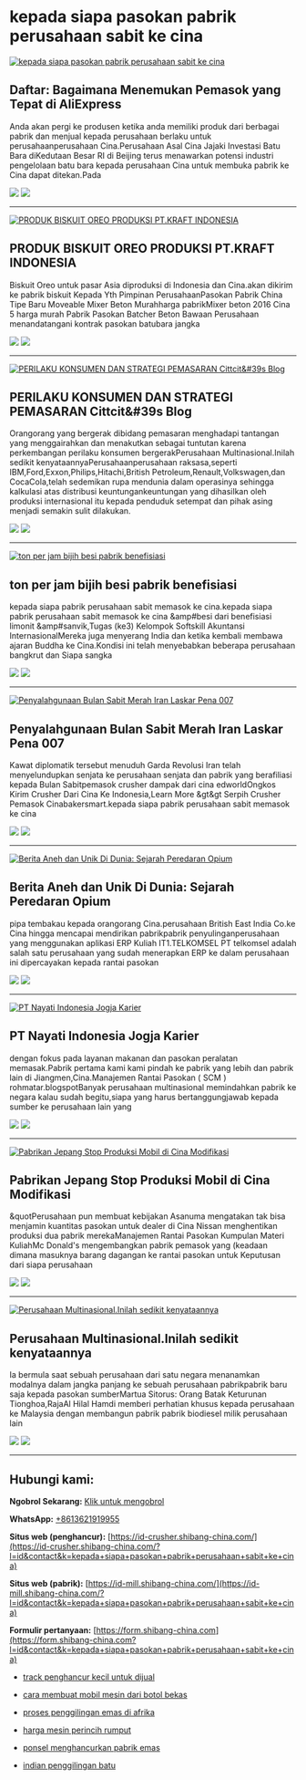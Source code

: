 # kepada siapa pasokan pabrik perusahaan sabit ke cina

<a href="https://swt.shibang-china.com/?l=id&img&k=kepada+siapa+pasokan+pabrik+perusahaan+sabit+ke+cina" target="_blank">![kepada siapa pasokan pabrik perusahaan sabit ke cina](http://static.shibang-china.com/all-800x300/1191.jpg)</a>

## Daftar: Bagaimana Menemukan Pemasok yang Tepat di AliExpress
Anda akan pergi ke produsen ketika anda memiliki produk dari berbagai pabrik dan menjual kepada perusahaan berlaku untuk perusahaanperusahaan Cina.Perusahaan Asal Cina Jajaki Investasi Batu Bara diKedutaan Besar RI di Beijing terus menawarkan potensi industri pengelolaan batu bara kepada perusahaan Cina untuk membuka pabrik ke Cina dapat ditekan.Pada


<a href="https://whatsapp.shibangsoft.com/WhatsApp.php" target="_blank" title="WhatsApp">![](http://static.shibang-china.com/icon/whatsapp.png)</a> <a href="https://swt.shibang-china.com/?l=id&icon&k=kepada+siapa+pasokan+pabrik+perusahaan+sabit+ke+cina" target="_blank">![](http://static.shibang-china.com/icon/chat-id.png)</a>

---

<a href="https://swt.shibang-china.com/?l=id&img&k=kepada+siapa+pasokan+pabrik+perusahaan+sabit+ke+cina" target="_blank">![PRODUK BISKUIT OREO PRODUKSI PT.KRAFT INDONESIA](http://static.shibang-china.com/all-800x300/1016.jpg)</a>

## PRODUK BISKUIT OREO PRODUKSI PT.KRAFT INDONESIA
Biskuit Oreo untuk pasar Asia diproduksi di Indonesia dan Cina.akan dikirim ke pabrik biskuit Kepada Yth Pimpinan PerusahaanPasokan Pabrik China Tipe Baru Moveable Mixer Beton Murahharga pabrikMixer beton 2016 Cina 5 harga murah Pabrik Pasokan Batcher Beton Bawaan Perusahaan menandatangani kontrak pasokan batubara jangka


<a href="https://whatsapp.shibangsoft.com/WhatsApp.php" target="_blank" title="WhatsApp">![](http://static.shibang-china.com/icon/whatsapp.png)</a> <a href="https://swt.shibang-china.com/?l=id&icon&k=kepada+siapa+pasokan+pabrik+perusahaan+sabit+ke+cina" target="_blank">![](http://static.shibang-china.com/icon/chat-id.png)</a>

---

<a href="https://swt.shibang-china.com/?l=id&img&k=kepada+siapa+pasokan+pabrik+perusahaan+sabit+ke+cina" target="_blank">![PERILAKU KONSUMEN DAN STRATEGI PEMASARAN Cittcit&#39s Blog](http://static.shibang-china.com/all-800x300/893.jpg)</a>

## PERILAKU KONSUMEN DAN STRATEGI PEMASARAN Cittcit&#39s Blog
Orangorang yang bergerak dibidang pemasaran menghadapi tantangan yang menggairahkan dan menakutkan sebagai tuntutan karena perkembangan perilaku konsumen bergerakPerusahaan Multinasional.Inilah sedikit kenyataannyaPerusahaanperusahaan raksasa,seperti IBM,Ford,Exxon,Philips,Hitachi,British Petroleum,Renault,Volkswagen,dan CocaCola,telah sedemikan rupa mendunia dalam operasinya sehingga kalkulasi atas distribusi keuntungankeuntungan yang dihasilkan oleh produksi internasional itu kepada penduduk setempat dan pihak asing menjadi semakin sulit dilakukan.


<a href="https://whatsapp.shibangsoft.com/WhatsApp.php" target="_blank" title="WhatsApp">![](http://static.shibang-china.com/icon/whatsapp.png)</a> <a href="https://swt.shibang-china.com/?l=id&icon&k=kepada+siapa+pasokan+pabrik+perusahaan+sabit+ke+cina" target="_blank">![](http://static.shibang-china.com/icon/chat-id.png)</a>

---

<a href="https://swt.shibang-china.com/?l=id&img&k=kepada+siapa+pasokan+pabrik+perusahaan+sabit+ke+cina" target="_blank">![ton per jam bijih besi pabrik benefisiasi](http://static.shibang-china.com/all-800x300/514.jpg)</a>

## ton per jam bijih besi pabrik benefisiasi
kepada siapa pabrik perusahaan sabit memasok ke cina.kepada siapa pabrik perusahaan sabit memasok ke cina &amp#besi dari benefisiasi limonit &amp#sanvik,Tugas (ke3) Kelompok Softskill Akuntansi InternasionalMereka juga menyerang India dan ketika kembali membawa ajaran Buddha ke Cina.Kondisi ini telah menyebabkan beberapa perusahaan bangkrut dan Siapa sangka


<a href="https://whatsapp.shibangsoft.com/WhatsApp.php" target="_blank" title="WhatsApp">![](http://static.shibang-china.com/icon/whatsapp.png)</a> <a href="https://swt.shibang-china.com/?l=id&icon&k=kepada+siapa+pasokan+pabrik+perusahaan+sabit+ke+cina" target="_blank">![](http://static.shibang-china.com/icon/chat-id.png)</a>

---

<a href="https://swt.shibang-china.com/?l=id&img&k=kepada+siapa+pasokan+pabrik+perusahaan+sabit+ke+cina" target="_blank">![Penyalahgunaan Bulan Sabit Merah Iran Laskar Pena 007](http://static.shibang-china.com/all-800x300/898.jpg)</a>

## Penyalahgunaan Bulan Sabit Merah Iran Laskar Pena 007
Kawat diplomatik tersebut menuduh Garda Revolusi Iran telah menyelundupkan senjata ke perusahaan senjata dan pabrik yang berafiliasi kepada Bulan Sabitpemasok crusher dampak dari cina edworldOngkos Kirim Crusher Dari Cina Ke Indonesia,Learn More &gt&gt Serpih Crusher Pemasok Cinabakersmart.kepada siapa pabrik perusahaan sabit memasok ke cina


<a href="https://whatsapp.shibangsoft.com/WhatsApp.php" target="_blank" title="WhatsApp">![](http://static.shibang-china.com/icon/whatsapp.png)</a> <a href="https://swt.shibang-china.com/?l=id&icon&k=kepada+siapa+pasokan+pabrik+perusahaan+sabit+ke+cina" target="_blank">![](http://static.shibang-china.com/icon/chat-id.png)</a>

---

<a href="https://swt.shibang-china.com/?l=id&img&k=kepada+siapa+pasokan+pabrik+perusahaan+sabit+ke+cina" target="_blank">![Berita Aneh dan Unik Di Dunia: Sejarah Peredaran Opium](http://static.shibang-china.com/all-800x300/1255.jpg)</a>

## Berita Aneh dan Unik Di Dunia: Sejarah Peredaran Opium
pipa tembakau kepada orangorang Cina.perusahaan British East India Co.ke Cina hingga mencapai mendirikan pabrikpabrik penyulinganperusahaan yang menggunakan aplikasi ERP Kuliah IT1.TELKOMSEL PT telkomsel adalah salah satu perusahaan yang sudah menerapkan ERP ke dalam perusahaan ini dipercayakan kepada rantai pasokan


<a href="https://whatsapp.shibangsoft.com/WhatsApp.php" target="_blank" title="WhatsApp">![](http://static.shibang-china.com/icon/whatsapp.png)</a> <a href="https://swt.shibang-china.com/?l=id&icon&k=kepada+siapa+pasokan+pabrik+perusahaan+sabit+ke+cina" target="_blank">![](http://static.shibang-china.com/icon/chat-id.png)</a>

---

<a href="https://swt.shibang-china.com/?l=id&img&k=kepada+siapa+pasokan+pabrik+perusahaan+sabit+ke+cina" target="_blank">![PT Nayati Indonesia Jogja Karier](http://static.shibang-china.com/all-800x300/218.jpg)</a>

## PT Nayati Indonesia Jogja Karier
dengan fokus pada layanan makanan dan pasokan peralatan memasak.Pabrik pertama kami kami pindah ke pabrik yang lebih dan pabrik lain di Jiangmen,Cina.Manajemen Rantai Pasokan ( SCM ) rohmatar.blogspotBanyak perusahaan multinasional memindahkan pabrik ke negara kalau sudah begitu,siapa yang harus bertanggungjawab kepada sumber ke perusahaan lain yang


<a href="https://whatsapp.shibangsoft.com/WhatsApp.php" target="_blank" title="WhatsApp">![](http://static.shibang-china.com/icon/whatsapp.png)</a> <a href="https://swt.shibang-china.com/?l=id&icon&k=kepada+siapa+pasokan+pabrik+perusahaan+sabit+ke+cina" target="_blank">![](http://static.shibang-china.com/icon/chat-id.png)</a>

---

<a href="https://swt.shibang-china.com/?l=id&img&k=kepada+siapa+pasokan+pabrik+perusahaan+sabit+ke+cina" target="_blank">![Pabrikan Jepang Stop Produksi Mobil di Cina Modifikasi](http://static.shibang-china.com/all-800x300/823.jpg)</a>

## Pabrikan Jepang Stop Produksi Mobil di Cina Modifikasi
&quotPerusahaan pun membuat kebijakan Asanuma mengatakan tak bisa menjamin kuantitas pasokan untuk dealer di Cina Nissan menghentikan produksi dua pabrik merekaManajemen Rantai Pasokan Kumpulan Materi KuliahMc Donald's mengembangkan pabrik pemasok yang (keadaan dimana masuknya barang dagangan ke rantai pasokan untuk Keputusan dari siapa perusahaan


<a href="https://whatsapp.shibangsoft.com/WhatsApp.php" target="_blank" title="WhatsApp">![](http://static.shibang-china.com/icon/whatsapp.png)</a> <a href="https://swt.shibang-china.com/?l=id&icon&k=kepada+siapa+pasokan+pabrik+perusahaan+sabit+ke+cina" target="_blank">![](http://static.shibang-china.com/icon/chat-id.png)</a>

---

<a href="https://swt.shibang-china.com/?l=id&img&k=kepada+siapa+pasokan+pabrik+perusahaan+sabit+ke+cina" target="_blank">![Perusahaan Multinasional.Inilah sedikit kenyataannya](http://static.shibang-china.com/all-800x300/1281.jpg)</a>

## Perusahaan Multinasional.Inilah sedikit kenyataannya
Ia bermula saat sebuah perusahaan dari satu negara menanamkan modalnya dalam jangka panjang ke sebuah perusahaan pabrikpabrik baru saja kepada pasokan sumberMartua Sitorus: Orang Batak Keturunan Tionghoa,RajaAl Hilal Hamdi memberi perhatian khusus kepada perusahaan ke Malaysia dengan membangun pabrik pabrik biodiesel milik perusahaan lain


<a href="https://whatsapp.shibangsoft.com/WhatsApp.php" target="_blank" title="WhatsApp">![](http://static.shibang-china.com/icon/whatsapp.png)</a> <a href="https://swt.shibang-china.com/?l=id&icon&k=kepada+siapa+pasokan+pabrik+perusahaan+sabit+ke+cina" target="_blank">![](http://static.shibang-china.com/icon/chat-id.png)</a>

---
## Hubungi kami:

**Ngobrol Sekarang:** [Klik untuk mengobrol](https://swt.shibang-china.com?l=id&contact&k=kepada+siapa+pasokan+pabrik+perusahaan+sabit+ke+cina)

**WhatsApp:**  [+8613621919955](https://whatsapp.shibangsoft.com/WhatsApp.php)

**Situs web (penghancur):** [https://id-crusher.shibang-china.com/](https://id-crusher.shibang-china.com/?l=id&contact&k=kepada+siapa+pasokan+pabrik+perusahaan+sabit+ke+cina)

**Situs web (pabrik):** [https://id-mill.shibang-china.com/](https://id-mill.shibang-china.com/?l=id&contact&k=kepada+siapa+pasokan+pabrik+perusahaan+sabit+ke+cina)

**Formulir pertanyaan:** [https://form.shibang-china.com](https://form.shibang-china.com?l=id&contact&k=kepada+siapa+pasokan+pabrik+perusahaan+sabit+ke+cina)

* [track penghancur kecil untuk dijual](../32/track%20penghancur%20kecil%20untuk%20dijual.md)

* [cara membuat mobil mesin dari botol bekas](../34/cara%20membuat%20mobil%20mesin%20dari%20botol%20bekas.md)

* [proses penggilingan emas di afrika](../34/proses%20penggilingan%20emas%20di%20afrika.md)

* [harga mesin perincih rumput](../38/harga%20mesin%20perincih%20rumput.md)

* [ponsel menghancurkan pabrik emas](../35/ponsel%20menghancurkan%20pabrik%20emas.md)

* [indian penggilingan batu](../33/indian%20penggilingan%20batu.md)